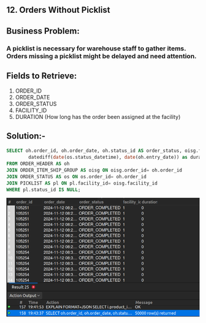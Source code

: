 ## 12. Orders Without Picklist

## Business Problem:
### A picklist is necessary for warehouse staff to gather items. Orders missing a picklist might be delayed and need attention.

## Fields to Retrieve:
1. ORDER_ID
2. ORDER_DATE
3. ORDER_STATUS
4. FACILITY_ID
5. DURATION (How long has the order been assigned at the facility)

## Solution:-
```sql
SELECT oh.order_id, oh.order_date, oh.status_id AS order_status, oisg.facility_id, 
		datediff(date(os.status_datetime), date(oh.entry_date)) as duration
FROM ORDER_HEADER AS oh
JOIN ORDER_ITEM_SHIP_GROUP AS oisg ON oisg.order_id= oh.order_id
JOIN ORDER_STATUS AS os ON os.order_id= oh.order_id
JOIN PICKLIST AS pl ON pl.facility_id= oisg.facility_id
WHERE pl.status_id IS NULL;
```

![alt text](image.png)